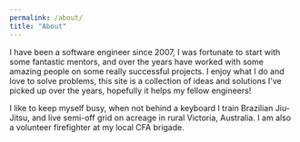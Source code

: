 ```yaml
---
permalink: /about/
title: "About"
---
```


I have been a software engineer since 2007, I was fortunate to start with some fantastic mentors, and over the years have worked with some amazing people on some really successful projects. I enjoy what I do and love to solve problems, this site is a collection of ideas and solutions I've picked up over the years, hopefully it helps my fellow engineers!

I like to keep myself busy, when not behind a keyboard I train Brazilian Jiu-Jitsu, and live semi-off grid on acreage in rural Victoria, Australia. I am also a volunteer firefighter at my local CFA brigade.
